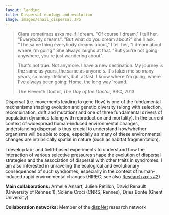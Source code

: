 ```yaml
---
layout: landing
title: Dispersal ecology and evolution
image: images/snail_dispersal.JPG
---
```

>Clara sometimes asks me if I dream. "Of course I dream," I tell her, "Everybody dreams". "But what do you dream about?" she'll ask. "The same thing everybody dreams about," I tell her, "I dream about where I'm going." She always laughs at that. "But you're not going anywhere, you're just wandering about".
>
>That's not true. Not anymore. I have a new destination. My journey is the same as yours, the same as anyone's. It's taken me so many years, so many lifetimes, but, at last, I know where I'm going, where I've always been going: Home, the long way 'round.
>
>The Eleventh Doctor, *The Day of the Doctor*, BBC, 2013

Dispersal (i.e. movements leading to gene flow) is one of the fundamental mechanisms shaping evolution and genetic diversity (along with selection, recombination, drift and mutation) and one of three fundamental drivers of population dynamics (along with reproduction and mortality). In the current context of widespread human-induced environmental changes, understanding dispersal is thus crucial to understand how/whether organisms will be able to cope, especially as many of these environmental changes are intrinsically spatial in nature (such as habitat fragmentation).

I develop lab- and field-based experiments to understand how the interaction of various selective pressures shape the evolution of dispersal strategies and the association of dispersal with other traits in syndromes. I am also interested in unraveling the ecological and evolutionary consequences of such syndromes, especially in the context of human-induced rapid environmental changes (HIREC, see also [Research axis #2](https://mdahirel.github.io/urbanecology))

**Main collaborations:** Armelle Ansart, Julien Pétillon, David Renault (University of Rennes 1), Solène Croci (CNRS, Rennes), Dries Bonte (Ghent University)

**Collaboration networks:** Member of the [dispNet](https://dispnet.github.io/) research network
